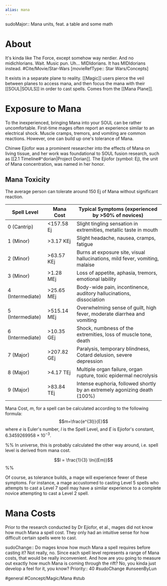 ```yaml
---
alias: mana
---
```

sudoMajor:: Mana units, feat. a table and some math
# About
It's kinda like The Force, except somehow way nerdier. And no midichlorians. Wait. Music pun. Uh... MIDIdorians. It has MIDIdorians instead. #Cite/Movie/Star-Wars [movieRefType:: Star Wars/Concepts]

It exists in a separate plane to reality. [[Magic]] users pierce the veil between planes to access mana, and then focus the mana with their [[SOUL|SOULS]] in order to cast spells. Comes from the [[Mana Plane]].

# Exposure to Mana
To the inexperienced, bringing Mana into your SOUL can be rather uncomfortable. First-time mages often report an experience similar to an electrical shock. Muscle cramps, tremors, and vomiting are common reactions. However, one can build up one's tolerance of Mana.

Chinwe Ejiofor was a prominent researcher into the effects of Mana on living tissue, and her work was foundational to SOUL fusion research, such as [[2.1 Timeline#^dorian|Project Dorian]]. The Ejiofor (symbol: Ej), the unit of Mana concentration, was named in her honor.

## Mana Toxicity
The average person can tolerate around 150 Ej of Mana without significant reaction.

| Spell Level      | Mana Cost      | Typical Symptoms (experienced by >50% of novices)                              |
|------------------|----------------|--------------------------------------------------------------------------------|
| 0 (Cantrip)      | <157.58 Ej     | Slight tingling sensation in extremities, metallic taste in mouth              |
| 1 (Minor)        | >3.17 KEj      | Slight headache, nausea, cramps, fatigue                                       |
| 2 (Minor)        | >63.57 KEj     | Burns at exposure site, visual hallucinations, mild fever, vomiting, malaise   |
| 3 (Minor)        | >1.28 MEj      | Loss of appetite, aphasia, tremors, emotional lability                         |
| 4 (Intermediate) | >25.65 MEj     | Body-wide pain, incontinence, auditory hallucinations, dissociation            |
| 5 (Intermediate) | >515.14 MEj    | Overwhelming sense of guilt, high fever, moderate diarrhea and vomiting        |
| 6 (Intermediate) | >10.35 GEj     | Shock, numbness of the extremities, loss of muscle tone, death                 |
| 7 (Major)        | >207.82 GEj    | Paralysis, temporary blindness, Cotard delusion, severe depression             |
| 8 (Major)        | >4.17 TEj      | Multiple organ failure, organ rupture, toxic epidermal necrolysis              |
| 9 (Major)        | >83.84 TEj     | Intense euphoria, followed shortly by an extremely agonizing death (100%)      |

Mana Cost, $m$, for a spell can be calculated according to the following formula: $$m=\frac{e^{3l}}{E}$$
where $e$ is Euler's number, $l$ is the Spell Level, and $E$ is Ejiofor's constant, $6.3459269958\times10^{-3}$.

%%
In universe, this is probably calculated the other way around, i.e. spell level is derived from mana cost.

$$l = \frac{1}{3} \ln{(Em)}$$
%%

Of course, as tolerance builds, a mage will experience fewer of these symptoms. For instance, a mage accustomed to casting Level 5 spells who attempts to cast a Level 7 spell may have a similar experience to a complete novice attempting to cast a Level 2 spell.

# Mana Costs
Prior to the research conducted by Dr Ejiofor, et al., mages did not know how much Mana a spell cost. They only had an intuitive sense for how difficult certain spells were to cast.

sudoChange:: Do mages know how much Mana a spell requires before casting it? Not really, no. Since each spell level represents a range of Mana costs, that would be really inconvenient. And how are you going to measure out exactly how much Mana is coming through the rift? No, you kinda just develop a feel for it, you know?
Priority:: 40
#sudoChange #unseenByLun 

#general #Concept/Magic/Mana #stub 